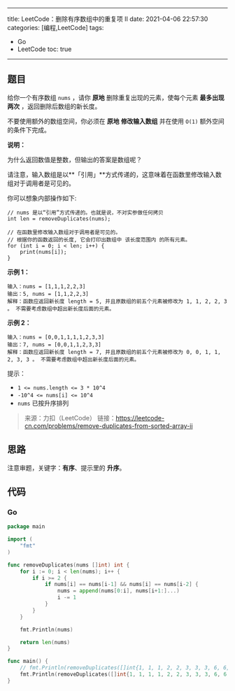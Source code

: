 ----
title: LeetCode：删除有序数组中的重复项 II
date: 2021-04-06 22:57:30
categories: [编程,LeetCode]
tags: 
- Go
- LeetCode
toc: true
----

## 题目

给你一个有序数组 `nums` ，请你 **原地** 删除重复出现的元素，使每个元素 **最多出现两次** ，返回删除后数组的新长度。

不要使用额外的数组空间，你必须在 **原地** **修改输入数组** 并在使用 `O(1)` 额外空间的条件下完成。

**说明：**

为什么返回数值是整数，但输出的答案是数组呢？

请注意，输入数组是以**「引用」**方式传递的，这意味着在函数里修改输入数组对于调用者是可见的。

<!-- more -->

你可以想象内部操作如下:

```
// nums 是以“引用”方式传递的。也就是说，不对实参做任何拷贝
int len = removeDuplicates(nums);

// 在函数里修改输入数组对于调用者是可见的。
// 根据你的函数返回的长度, 它会打印出数组中 该长度范围内 的所有元素。
for (int i = 0; i < len; i++) {
    print(nums[i]);
}
```

**示例 1：**

```
输入：nums = [1,1,1,2,2,3]
输出：5, nums = [1,1,2,2,3]
解释：函数应返回新长度 length = 5, 并且原数组的前五个元素被修改为 1, 1, 2, 2, 3 。 不需要考虑数组中超出新长度后面的元素。
```

**示例 2：**

```
输入：nums = [0,0,1,1,1,1,2,3,3]
输出：7, nums = [0,0,1,1,2,3,3]
解释：函数应返回新长度 length = 7, 并且原数组的前五个元素被修改为 0, 0, 1, 1, 2, 3, 3 。 不需要考虑数组中超出新长度后面的元素。
```

提示：

- `1 <= nums.length <= 3 * 10^4`
- `-10^4 <= nums[i] <= 10^4`
- `nums` 已按升序排列

> 来源：力扣（LeetCode）
> 链接：https://leetcode-cn.com/problems/remove-duplicates-from-sorted-array-ii

## 思路

注意审题，关键字：**有序**、提示里的 **升序**。

## 代码

### Go

```go
package main

import (
	"fmt"
)

func removeDuplicates(nums []int) int {
	for i := 0; i < len(nums); i++ {
		if i >= 2 {
			if nums[i] == nums[i-1] && nums[i] == nums[i-2] {
				nums = append(nums[0:i], nums[i+1:]...)
				i -= 1
			}
		}
	}

	fmt.Println(nums)

	return len(nums)
}

func main() {
	// fmt.Println(removeDuplicates([]int{1, 1, 1, 2, 2, 3, 3, 3, 6, 6, 8}))
	fmt.Println(removeDuplicates([]int{1, 1, 1, 1, 2, 2, 3, 3, 3, 6, 6, 6, 6, 8}))
}
```